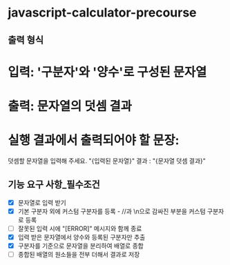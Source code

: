 # javascript-calculator-precourse

## 출력 형식

# 입력: '구분자'와 '양수'로 구성된 문자열
# 출력: 문자열의 덧셈 결과

# 실행 결과에서 출력되어야 할 문장:
  덧셈할 문자열을 입력해 주세요.
  "{입력된 문자열}"
  결과 : "{문자열 덧셈 결과}"


## 기능 요구 사항_필수조건 ##
- [x] 문자열로 입력 받기
- [x] 기본 구분자 외에 커스텀 구분자를 등록
      - //과 \n으로 감싸진 부분을 커스텀 구분자로 등록
- [ ] 잘못된 입력 시에 "[ERROR]" 메시지와 함께 종료
- [x] 입력 받은 문자열에서 양수와 등록된 구분자만 추출
- [x] 구분자를 기준으로 문자열을 분리하여 배열로 종합
- [ ] 종합된 배열의 원소들을 전부 더해서 결과로 저장 